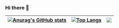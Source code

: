 ### Hi there 👋

| [![Anurag's GitHub stats](https://github-readme-stats.vercel.app/api?username=h0ny&theme=synthwave&show_icons=true&hide_border=true)](https://github.com/h0ny/h0ny) | [![Top Langs](https://github-readme-stats.vercel.app/api/top-langs/?username=h0ny&layout=default&theme=synthwave&hide_border=true&hide=javascript,html)](https://github.com/h0ny/h0ny) | [![](https://count.getloli.com/get/@h0ny?theme=gelbooru)](https://github.com/h0ny/h0ny) |
| ------------- | ------------- | ------------- |









<!-- 

---

[![Readme Card](https://github-readme-stats.vercel.app/api/pin/?username=h0ny&repo=echow&show_owner=true&theme=synthwave&hide_border=true)](https://github.com/anuraghazra/github-readme-stats)

<p align="center">
</p> -->

<!--
**h0ny/h0ny** is a ✨ _special_ ✨ repository because its `README.md` (this file) appears on your GitHub profile.

Here are some ideas to get you started:

- 🔭 I’m currently working on ...
- 🌱 I’m currently learning ...
- 👯 I’m looking to collaborate on ...
- 🤔 I’m looking for help with ...
- 💬 Ask me about ...
- 📫 How to reach me: ...
- 😄 Pronouns: ...
- ⚡ Fun fact: ...
-->
